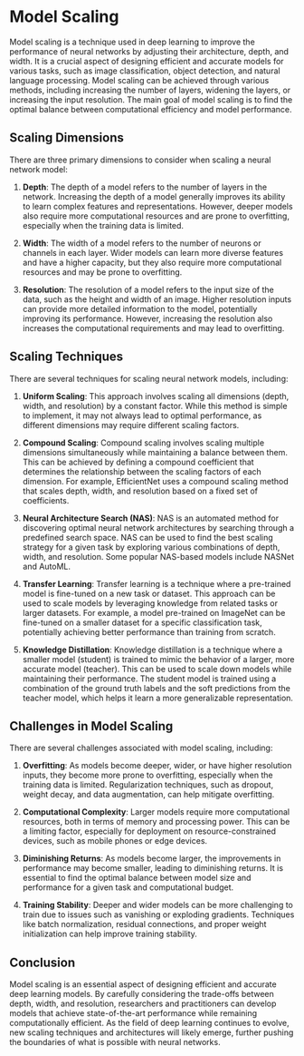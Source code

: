 # Model Scaling

Model scaling is a technique used in deep learning to improve the performance of neural networks by adjusting their architecture, depth, and width. It is a crucial aspect of designing efficient and accurate models for various tasks, such as image classification, object detection, and natural language processing. Model scaling can be achieved through various methods, including increasing the number of layers, widening the layers, or increasing the input resolution. The main goal of model scaling is to find the optimal balance between computational efficiency and model performance.

## Scaling Dimensions

There are three primary dimensions to consider when scaling a neural network model:

1. **Depth**: The depth of a model refers to the number of layers in the network. Increasing the depth of a model generally improves its ability to learn complex features and representations. However, deeper models also require more computational resources and are prone to overfitting, especially when the training data is limited.

2. **Width**: The width of a model refers to the number of neurons or channels in each layer. Wider models can learn more diverse features and have a higher capacity, but they also require more computational resources and may be prone to overfitting.

3. **Resolution**: The resolution of a model refers to the input size of the data, such as the height and width of an image. Higher resolution inputs can provide more detailed information to the model, potentially improving its performance. However, increasing the resolution also increases the computational requirements and may lead to overfitting.

## Scaling Techniques

There are several techniques for scaling neural network models, including:

1. **Uniform Scaling**: This approach involves scaling all dimensions (depth, width, and resolution) by a constant factor. While this method is simple to implement, it may not always lead to optimal performance, as different dimensions may require different scaling factors.

2. **Compound Scaling**: Compound scaling involves scaling multiple dimensions simultaneously while maintaining a balance between them. This can be achieved by defining a compound coefficient that determines the relationship between the scaling factors of each dimension. For example, EfficientNet uses a compound scaling method that scales depth, width, and resolution based on a fixed set of coefficients.

3. **Neural Architecture Search (NAS)**: NAS is an automated method for discovering optimal neural network architectures by searching through a predefined search space. NAS can be used to find the best scaling strategy for a given task by exploring various combinations of depth, width, and resolution. Some popular NAS-based models include NASNet and AutoML.

4. **Transfer Learning**: Transfer learning is a technique where a pre-trained model is fine-tuned on a new task or dataset. This approach can be used to scale models by leveraging knowledge from related tasks or larger datasets. For example, a model pre-trained on ImageNet can be fine-tuned on a smaller dataset for a specific classification task, potentially achieving better performance than training from scratch.

5. **Knowledge Distillation**: Knowledge distillation is a technique where a smaller model (student) is trained to mimic the behavior of a larger, more accurate model (teacher). This can be used to scale down models while maintaining their performance. The student model is trained using a combination of the ground truth labels and the soft predictions from the teacher model, which helps it learn a more generalizable representation.

## Challenges in Model Scaling

There are several challenges associated with model scaling, including:

1. **Overfitting**: As models become deeper, wider, or have higher resolution inputs, they become more prone to overfitting, especially when the training data is limited. Regularization techniques, such as dropout, weight decay, and data augmentation, can help mitigate overfitting.

2. **Computational Complexity**: Larger models require more computational resources, both in terms of memory and processing power. This can be a limiting factor, especially for deployment on resource-constrained devices, such as mobile phones or edge devices.

3. **Diminishing Returns**: As models become larger, the improvements in performance may become smaller, leading to diminishing returns. It is essential to find the optimal balance between model size and performance for a given task and computational budget.

4. **Training Stability**: Deeper and wider models can be more challenging to train due to issues such as vanishing or exploding gradients. Techniques like batch normalization, residual connections, and proper weight initialization can help improve training stability.

## Conclusion

Model scaling is an essential aspect of designing efficient and accurate deep learning models. By carefully considering the trade-offs between depth, width, and resolution, researchers and practitioners can develop models that achieve state-of-the-art performance while remaining computationally efficient. As the field of deep learning continues to evolve, new scaling techniques and architectures will likely emerge, further pushing the boundaries of what is possible with neural networks.

